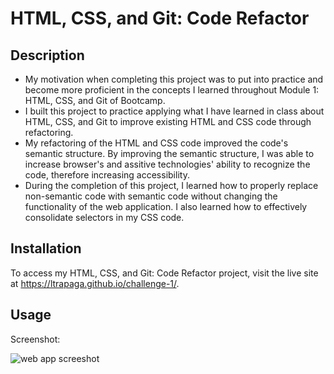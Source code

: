 # HTML, CSS, and Git: Code Refactor

## Description

- My motivation when completing this project was to put into practice and become more proficient in the concepts I learned throughout Module 1: HTML, CSS, and Git of Bootcamp.
- I built this project to practice applying what I have learned in class about HTML, CSS, and Git to improve existing HTML and CSS code through refactoring.
- My refactoring of the HTML and CSS code improved the code's semantic structure. By improving the semantic structure, I was able to increase browser's and assitive technologies' ability to recognize the code, therefore increasing accessibility. 
- During the completion of this project, I learned how to properly replace non-semantic code with semantic code without changing the functionality of the web application. I also learned how to effectively consolidate selectors in my CSS code.

## Installation

To access my HTML, CSS, and Git: Code Refactor project, visit the live site at https://ltrapaga.github.io/challenge-1/.

## Usage

Screenshot:

![web app screeshot](https://user-images.githubusercontent.com/115514660/198426021-99842c7b-5db5-46e7-adfb-dd19b666c652.png)
